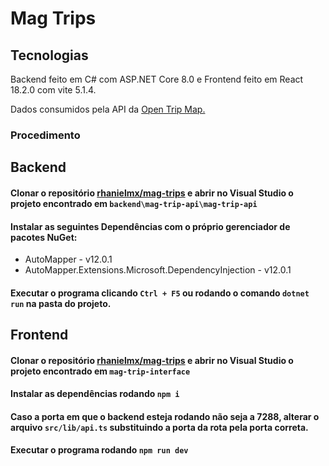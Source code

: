 # Mag Trips

## Tecnologias 

Backend feito em C# com ASP.NET Core 8.0 e Frontend feito em React 18.2.0 com vite 5.1.4.

Dados consumidos pela API da [Open Trip Map.](https://opentripmap.com/)

### Procedimento

## Backend 

#### Clonar o repositório [rhanielmx/mag-trips](https://github.com/rhanielmx/mag-trips) e abrir no Visual Studio o projeto encontrado em `backend\mag-trip-api\mag-trip-api`

#### Instalar as seguintes Dependências com o próprio gerenciador de pacotes NuGet:
  - AutoMapper - v12.0.1
  - AutoMapper.Extensions.Microsoft.DependencyInjection - v12.0.1

#### Executar o programa clicando `Ctrl + F5` ou rodando o comando `dotnet run` na pasta do projeto.

## Frontend 

#### Clonar o repositório [rhanielmx/mag-trips](https://github.com/rhanielmx/mag-trips) e abrir no Visual Studio o projeto encontrado em `mag-trip-interface`

#### Instalar as dependências rodando `npm i`

#### Caso a porta em que o backend esteja rodando não seja a 7288, alterar o arquivo `src/lib/api.ts` substituindo a porta da rota pela porta correta.

#### Executar o programa rodando `npm run dev`

